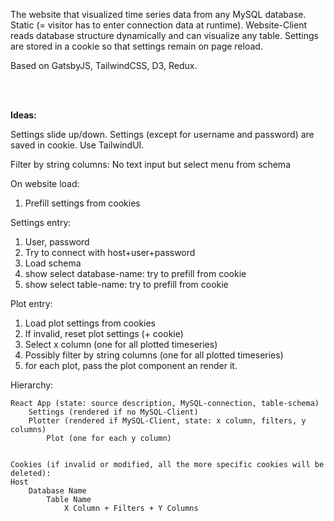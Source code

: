 The website that visualized time series data from any MySQL database. Static (= visitor has to enter connection data at runtime). Website-Client reads database structure dynamically and can visualize any table. Settings are stored in a cookie so that settings remain on page reload.

Based on GatsbyJS, TailwindCSS, D3, Redux.

<br/>
<br/>

**Ideas:**

Settings slide up/down. Settings (except for username and password) are saved in cookie. Use TailwindUI.

Filter by string columns: No text input but select menu from schema

On website load:

1. Prefill settings from cookies

Settings entry:

1. User, password
2. Try to connect with host+user+password
3. Load schema
4. show select database-name: try to prefill from cookie
5. show select table-name: try to prefill from cookie

Plot entry:

1. Load plot settings from cookies
2. If invalid, reset plot settings (+ cookie)
3. Select x column (one for all plotted timeseries)
4. Possibly filter by string columns (one for all plotted timeseries)
5. for each plot, pass the plot component an render it.

Hierarchy:

```
React App (state: source description, MySQL-connection, table-schema)
    Settings (rendered if no MySQL-Client)
    Plotter (rendered if MySQL-Client, state: x column, filters, y columns)
        Plot (one for each y column)


Cookies (if invalid or modified, all the more specific cookies will be deleted):
Host
    Database Name
        Table Name
            X Column + Filters + Y Columns
```
